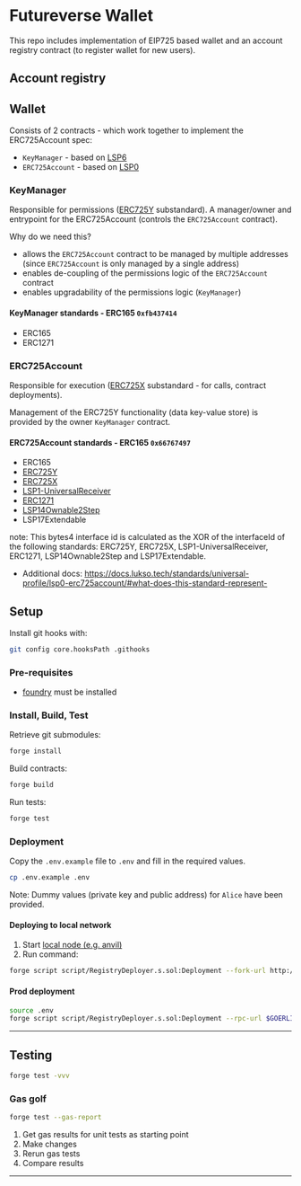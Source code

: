# Futureverse Wallet

This repo includes implementation of EIP725 based wallet and an account registry contract (to register wallet for new users).

## Account registry

## Wallet

Consists of 2 contracts - which work together to implement the ERC725Account spec:

- `KeyManager` - based on [LSP6](https://github.com/lukso-network/LIPs/blob/main/LSPs/LSP-6-KeyManager.md)
- `ERC725Account` - based on [LSP0](https://github.com/lukso-network/LIPs/blob/main/LSPs/LSP-0-ERC725Account.md)

### KeyManager

Responsible for permissions ([ERC725Y](https://github.com/ethereum/EIPs/blob/master/EIPS/eip-725.md#erc725y) substandard).
A manager/owner and entrypoint for the ERC725Account (controls the `ERC725Account` contract).

Why do we need this?

- allows the `ERC725Account` contract to be managed by multiple addresses (since `ERC725Account` is only managed by a single address)
- enables de-coupling of the permissions logic of the `ERC725Account` contract
- enables upgradability of the permissions logic (`KeyManager`)

#### KeyManager standards - ERC165 `0xfb437414`

- ERC165
- ERC1271

### ERC725Account

Responsible for execution ([ERC725X](https://github.com/ethereum/EIPs/blob/master/EIPS/eip-725.md#erc725x) substandard - for calls, contract deployments).

Management of the ERC725Y functionality (data key-value store) is provided by the owner `KeyManager` contract.

#### ERC725Account standards - ERC165 `0x66767497`

- ERC165
- [ERC725Y](https://docs.lukso.tech/standards/universal-profile/lsp0-erc725account/#erc725y---generic-key-value-store)
- [ERC725X](https://docs.lukso.tech/standards/universal-profile/lsp0-erc725account/#erc725x---generic-executor)
- [LSP1-UniversalReceiver](https://docs.lukso.tech/standards/universal-profile/lsp0-erc725account/#lsp1---universalreceiver)
- [ERC1271](https://docs.lukso.tech/standards/universal-profile/lsp0-erc725account/#erc1271)
- [LSP14Ownable2Step](https://docs.lukso.tech/standards/universal-profile/lsp0-erc725account/#erc1271)
- LSP17Extendable

note: This bytes4 interface id is calculated as the XOR of the interfaceId of the following standards: ERC725Y, ERC725X, LSP1-UniversalReceiver, ERC1271, LSP14Ownable2Step and LSP17Extendable.

- Additional docs: https://docs.lukso.tech/standards/universal-profile/lsp0-erc725account/#what-does-this-standard-represent-

## Setup

Install git hooks with:

```sh
git config core.hooksPath .githooks
```

### Pre-requisites

- [foundry](https://book.getfoundry.sh/getting-started/installation) must be installed

### Install, Build, Test

Retrieve git submodules:

```sh
forge install
```

Build contracts:

```sh
forge build
```

Run tests:

```sh
forge test
```

### Deployment

Copy the `.env.example` file to `.env`  and fill in the required values.

```sh
cp .env.example .env
```

Note: Dummy values (private key and public address) for `Alice` have been provided.

#### Deploying to local network

1. Start [local node (e.g. anvil)](https://book.getfoundry.sh/tutorials/solidity-scripting#deploying-locally)
2. Run command:

```sh
forge script script/RegistryDeployer.s.sol:Deployment --fork-url http://localhost:8545 --broadcast
```

#### Prod deployment

```sh
source .env
forge script script/RegistryDeployer.s.sol:Deployment --rpc-url $GOERLI_RPC_URL --broadcast --verify -vvvv
```

---

## Testing

```sh
forge test -vvv
```

### Gas golf

```sh
forge test --gas-report
```

1. Get gas results for unit tests as starting point
2. Make changes
3. Rerun gas tests
4. Compare results

---
